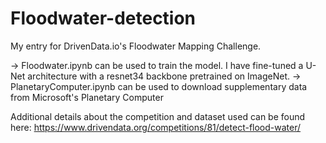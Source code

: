 # Floodwater-detection
My entry for DrivenData.io's Floodwater Mapping Challenge.

-> Floodwater.ipynb can be used to train the model. I have fine-tuned a U-Net architecture with a resnet34 backbone pretrained on ImageNet. 
-> PlanetaryComputer.ipynb can be used to download supplementary data from Microsoft's Planetary Computer

Additional details about the competition and dataset used can be found here: https://www.drivendata.org/competitions/81/detect-flood-water/

